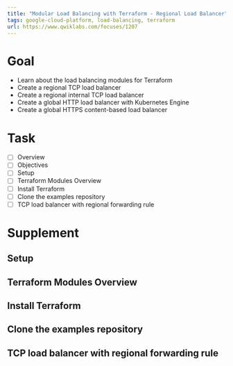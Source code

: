 ```yaml
---
title: "Modular Load Balancing with Terraform - Regional Load Balancer"
tags: google-cloud-platform, load-balancing, terraform
url: https://www.qwiklabs.com/focuses/1207
---
```


# Goal
- Learn about the load balancing modules for Terraform
- Create a regional TCP load balancer
- Create a regional internal TCP load balancer
- Create a global HTTP load balancer with Kubernetes Engine
- Create a global HTTPS content-based load balancer

# Task
- [ ] Overview
- [ ] Objectives
- [ ] Setup
- [ ] Terraform Modules Overview
- [ ] Install Terraform
- [ ] Clone the examples repository
- [ ] TCP load balancer with regional forwarding rule

# Supplement
## Setup
## Terraform Modules Overview
## Install Terraform
## Clone the examples repository
## TCP load balancer with regional forwarding rule
